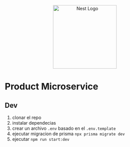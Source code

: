 <p align="center">
  <a href="http://nestjs.com/" target="blank"><img src="https://nestjs.com/img/logo-small.svg" width="200" alt="Nest Logo" /></a>
</p>

# Product Microservice

## Dev

1. clonar el repo
2. instalar dependecias
3. crear un archivo `.env` basado en el `.env.template`
4. ejecutar migracion de prisma `npx prisma migrate dev`
5. ejecutar `npm run start:dev`
